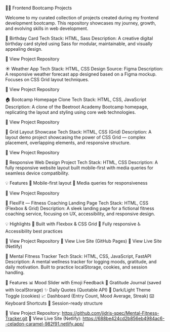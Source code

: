  🧑‍💻 Frontend Bootcamp Projects

Welcome to my curated collection of projects created during my frontend development bootcamp.
This repository showcases my journey, growth, and evolving skills in web development.

🎉 Birthday Card
Tech Stack: HTML, Sass
Description:
A creative digital birthday card styled using Sass for modular, maintainable, and visually appealing design.

🔗 View Project Repository

☀️ Weather App
Tech Stack: HTML, CSS
Design Source: Figma
Description:
A responsive weather forecast app designed based on a Figma mockup. Focuses on CSS Grid layout techniques.

🔗 View Project Repository

🏠 Bootcamp Homepage Clone
Tech Stack: HTML, CSS, JavaScript
Description:
A clone of the Beetroot Academy Bootcamp homepage, replicating the layout and styling using core web technologies.

🔗 View Project Repository

🧱 Grid Layout Showcase
Tech Stack: HTML, CSS (Grid)
Description:
A layout demo project showcasing the power of CSS Grid — complex placement, overlapping elements, and responsive structure.

🔗 View Project Repository

📱 Responsive Web Design Project
Tech Stack: HTML, CSS
Description:
A fully responsive website layout built mobile-first with media queries for seamless device compatibility.

💡 Features
📱 Mobile-first layout
🔄 Media queries for responsiveness

🔗 View Project Repository

🎯 FlexiFit — Fitness Coaching Landing Page
Tech Stack: HTML, CSS (Flexbox & Grid)
Description:
A sleek landing page for a fictional fitness coaching service, focusing on UX, accessibility, and responsive design.

💡 Highlights
💪 Built with Flexbox & CSS Grid
📱 Fully responsive
♿ Accessibility best practices

🔗 View Project Repository
🔗 View Live Site (GitHub Pages)
🔗 View Live Site (Netlify)

🧠 Mental Fitness Tracker
Tech Stack: HTML, CSS, JavaScript, FastAPI
Description:
A mental wellness tracker for logging moods, gratitude, and daily motivation. Built to practice localStorage, cookies, and session handling.

🌟 Features
📊 Mood Slider with Emoji Feedback
🙏 Gratitude Journal (saved with localStorage)
✨ Daily Quotes (Quotable API)
🌙 Dark/Light Theme Toggle (cookies)
📈 Dashboard (Entry Count, Mood Average, Streak)
⌨️ Keyboard Shortcuts
🔐 Session-ready structure

🔗 View Project Repository: https://github.com/jidris-spec/Mental-Fitness-Tracker.git
🔗 View Live Site (Netlify): https://688be424cd2b856eb4984ac6--celadon-caramel-982f91.netlify.app/
